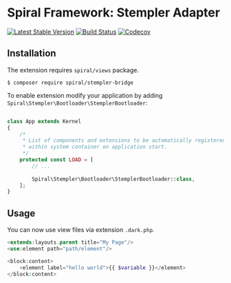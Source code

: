 # Spiral Framework: Stempler Adapter
[![Latest Stable Version](https://poser.pugx.org/spiral/stempler-bridge/version)](https://packagist.org/packages/spiral/stempler-bridge)
[![Build Status](https://travis-ci.org/spiral/stempler-bridge.svg?branch=master)](https://travis-ci.org/spiral/stempler-bridge)
[![Codecov](https://codecov.io/gh/spiral/stempler-bridge/branch/master/graph/badge.svg)](https://codecov.io/gh/spiral/stempler-bridge/)

## Installation
The extension requires `spiral/views` package.

```
$ composer require spiral/stempler-bridge
```

To enable extension modify your application by adding `Spiral\Stempler\Bootloader\StemplerBootloader`:

```php

class App extends Kernel
{
    /*
     * List of components and extensions to be automatically registered
     * within system container on application start.
     */
    protected const LOAD = [
        // ...
        
        Spiral\Stempler\Bootloader\StemplerBootloader::class,
    ];
}
```

## Usage
You can now use view files via extension `.dark.php`.

```php
<extends:layouts.parent title="My Page"/>
<use:element path="path/element"/>

<block:content>
    <element label="hello world">{{ $variable }}</element>
</block:content>
```